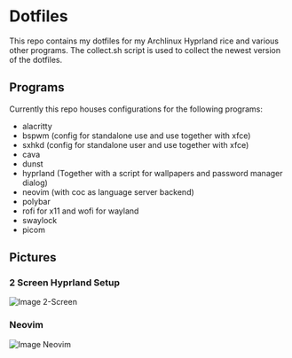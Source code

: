 # Dotfiles
This repo contains my dotfiles for my Archlinux Hyprland rice and various other programs. The collect.sh script is used to collect the newest version of the dotfiles.

## Programs

Currently this repo houses configurations for the following programs:
- alacritty
- bspwm (config for standalone use and use together with xfce)
- sxhkd (config for standalone user and use together with xfce)
- cava
- dunst
- hyprland (Together with a script for wallpapers and password manager dialog)
- neovim (with coc as language server backend)
- polybar
- rofi for x11 and wofi for wayland
- swaylock
- picom

## Pictures
### 2 Screen Hyprland Setup
![Image 2-Screen](https://i.imgur.com/hSyzDm7.png)

### Neovim
![Image Neovim](https://i.imgur.com/7IgHgZN.png)

